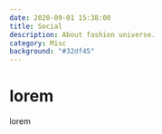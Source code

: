 ```yaml
---
date: 2020-09-01 15:38:00
title: Social
description: About fashion universe.
category: Misc
background: "#32df45"
---
```


# lorem

lorem